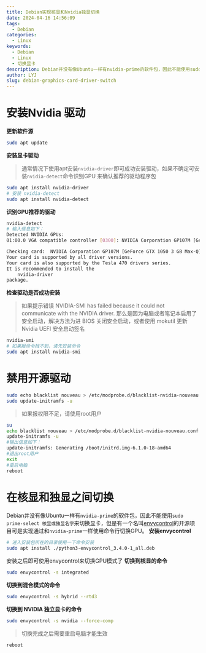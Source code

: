 ```yaml
---
title: Debian实现核显和Nvidia独显切换
date: 2024-04-16 14:56:09
tags:
  - Debian
categories:
  - Linux
keywords:
  - Debian
  - Linux
  - 切换显卡
description: Debian并没有像Ubuntu一样有nvidia-prime的软件包，因此不能使用sudo prime-select来切换显卡，但是有一个名叫envycontrol的开源项目可是实现通过使用命令行切换来GPU。
author: LYJ
slug: debian-graphics-card-driver-switch
---
```

# 安装Nvidia 驱动
**更新软件源**
```bash
sudo apt update
```
**安装显卡驱动**
> 通常情况下使用apt安装`nvidia-driver`即可成功安装驱动，如果不确定可安装`nvidia-detect`命令识别GPU 来确认推荐的驱动程序包


```bash
sudo apt install nvidia-driver
# 安装 nvidia-detect
sudo apt install nvidia-detect
```
**识别GPU推荐的驱动**
```bash
nvidia-detect
# 输入信息如下：
Detected NVIDIA GPUs:
01:00.0 VGA compatible controller [0300]: NVIDIA Corporation GP107M [GeForce GTX 1050 3 GB Max-Q] [10de:1c91] (rev a1)

Checking card:  NVIDIA Corporation GP107M [GeForce GTX 1050 3 GB Max-Q] (rev a1)
Your card is supported by all driver versions.
Your card is also supported by the Tesla 470 drivers series.
It is recommended to install the
    nvidia-driver
package.
```
**检查驱动是否成功安装**
> 如果提示错误 NVIDIA-SMI has failed because it could not communicate with the NVIDIA driver. 那么是因为电脑或者笔记本启用了安全启动，解决方法为进 BIOS 关闭安全启动，或者使用 mokutil 更新 Nvidia UEFI 安全启动签名
```bash
nvidia-smi
# 如果报命令找不到，请先安装命令
sudo apt install nvidia-smi
```
# 禁用开源驱动
```bash
sudo echo blacklist nouveau > /etc/modprobe.d/blacklist-nvidia-nouveau.conf
sudo update-initramfs -u
```
> 如果报权限不足，请使用root用户

```bash
su
echo blacklist nouveau > /etc/modprobe.d/blacklist-nvidia-nouveau.conf
update-initramfs -u
#输出信息如下：
update-initramfs: Generating /boot/initrd.img-6.1.0-18-amd64
#退出root用户
exit
#重启电脑
reboot
```
# 在核显和独显之间切换
Debian并没有像Ubuntu一样有`nvidia-prime`的软件包，因此不能使用`sudo prime-select 核显或独显名字`来切换显卡，但是有一个名叫[envycontrol](https://github.com/bayasdev/envycontrol)的开源项目可是实现通过和`nvidia-prime`一样使用命令行切换GPU。
**安装envycontrol**
```bash
# 进入安装包所在的目录使用一下命令安装
sudo apt install ./python3-envycontrol_3.4.0-1_all.deb
```
安装之后即可使用envycontrol来切换GPU模式了
**切换到核显的命令**
```bash
sudo envycontrol -s integrated
```
**切换到混合模式的命令**
```bash
sudo envycontrol -s hybrid --rtd3
```
**切换到 NVIDIA 独立显卡的命令**
```bash
sudo envycontrol -s nvidia --force-comp
```
> 切换完成之后需要重启电脑才能生效

```bash
reboot
```


